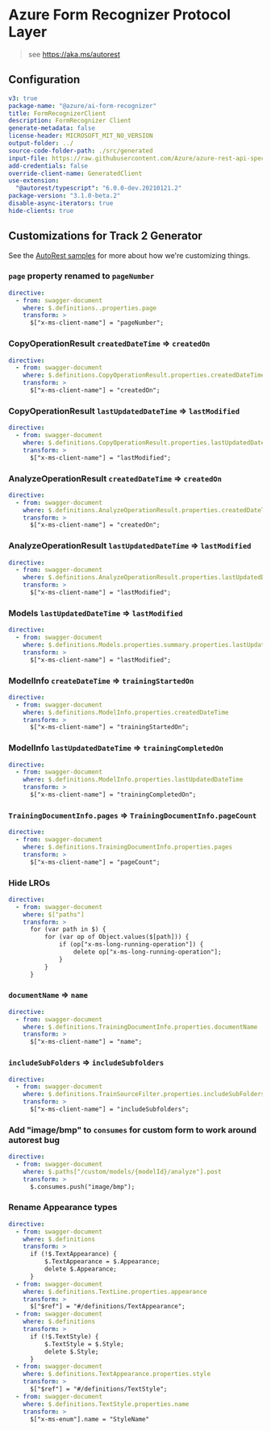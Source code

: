 # Azure Form Recognizer Protocol Layer

> see https://aka.ms/autorest

## Configuration

```yaml
v3: true
package-name: "@azure/ai-form-recognizer"
title: FormRecognizerClient
description: FormRecognizer Client
generate-metadata: false
license-header: MICROSOFT_MIT_NO_VERSION
output-folder: ../
source-code-folder-path: ./src/generated
input-file: https://raw.githubusercontent.com/Azure/azure-rest-api-specs/97ae1493ff37d947cc26e00a3a5abd096982517b/specification/cognitiveservices/data-plane/FormRecognizer/preview/v2.1-preview.2/FormRecognizer.json
add-credentials: false
override-client-name: GeneratedClient
use-extension:
  "@autorest/typescript": "6.0.0-dev.20210121.2"
package-version: "3.1.0-beta.2"
disable-async-iterators: true
hide-clients: true
```

## Customizations for Track 2 Generator

See the [AutoRest samples](https://github.com/Azure/autorest/tree/master/Samples/3b-custom-transformations)
for more about how we're customizing things.

### `page` property renamed to `pageNumber`

```yaml
directive:
  - from: swagger-document
    where: $.definitions..properties.page
    transform: >
      $["x-ms-client-name"] = "pageNumber";
```

### CopyOperationResult `createdDateTime` => `createdOn`

```yaml
directive:
  - from: swagger-document
    where: $.definitions.CopyOperationResult.properties.createdDateTime
    transform: >
      $["x-ms-client-name"] = "createdOn";
```

### CopyOperationResult `lastUpdatedDateTime` => `lastModified`

```yaml
directive:
  - from: swagger-document
    where: $.definitions.CopyOperationResult.properties.lastUpdatedDateTime
    transform: >
      $["x-ms-client-name"] = "lastModified";
```

### AnalyzeOperationResult `createdDateTime` => `createdOn`

```yaml
directive:
  - from: swagger-document
    where: $.definitions.AnalyzeOperationResult.properties.createdDateTime
    transform: >
      $["x-ms-client-name"] = "createdOn";
```

### AnalyzeOperationResult `lastUpdatedDateTime` => `lastModified`

```yaml
directive:
  - from: swagger-document
    where: $.definitions.AnalyzeOperationResult.properties.lastUpdatedDateTime
    transform: >
      $["x-ms-client-name"] = "lastModified";
```

### Models `lastUpdatedDateTime` => `lastModified`

```yaml
directive:
  - from: swagger-document
    where: $.definitions.Models.properties.summary.properties.lastUpdatedDateTime
    transform: >
      $["x-ms-client-name"] = "lastModified";
```

### ModelInfo `createDateTime` => `trainingStartedOn`

```yaml
directive:
  - from: swagger-document
    where: $.definitions.ModelInfo.properties.createdDateTime
    transform: >
      $["x-ms-client-name"] = "trainingStartedOn";
```

### ModelInfo `lastUpdatedDateTime` => `trainingCompletedOn`

```yaml
directive:
  - from: swagger-document
    where: $.definitions.ModelInfo.properties.lastUpdatedDateTime
    transform: >
      $["x-ms-client-name"] = "trainingCompletedOn";
```

### `TrainingDocumentInfo.pages` => `TrainingDocumentInfo.pageCount`

```yaml
directive:
  - from: swagger-document
    where: $.definitions.TrainingDocumentInfo.properties.pages
    transform: >
      $["x-ms-client-name"] = "pageCount";
```

### Hide LROs

```yaml
directive:
  - from: swagger-document
    where: $["paths"]
    transform: >
      for (var path in $) {
          for (var op of Object.values($[path])) {
              if (op["x-ms-long-running-operation"]) {
                  delete op["x-ms-long-running-operation"];
              }
          }
      }
```

### `documentName` => `name`

```yaml
directive:
  - from: swagger-document
    where: $.definitions.TrainingDocumentInfo.properties.documentName
    transform: >
      $["x-ms-client-name"] = "name";
```

### `includeSubFolders` => `includeSubfolders`

```yaml
directive:
  - from: swagger-document
    where: $.definitions.TrainSourceFilter.properties.includeSubFolders
    transform: >
      $["x-ms-client-name"] = "includeSubfolders";
```

### Add "image/bmp" to `consumes` for custom form to work around autorest bug

```yaml
directive:
  - from: swagger-document
    where: $.paths["/custom/models/{modelId}/analyze"].post
    transform: >
      $.consumes.push("image/bmp");
```

### Rename Appearance types

```yaml
directive:
  - from: swagger-document
    where: $.definitions
    transform: >
      if (!$.TextAppearance) {
          $.TextAppearance = $.Appearance;
          delete $.Appearance;
      }
  - from: swagger-document
    where: $.definitions.TextLine.properties.appearance
    transform: >
      $["$ref"] = "#/definitions/TextAppearance";
  - from: swagger-document
    where: $.definitions
    transform: >
      if (!$.TextStyle) {
          $.TextStyle = $.Style;
          delete $.Style;
      }
  - from: swagger-document
    where: $.definitions.TextAppearance.properties.style
    transform: >
      $["$ref"] = "#/definitions/TextStyle";
  - from: swagger-document
    where: $.definitions.TextStyle.properties.name
    transform: >
      $["x-ms-enum"].name = "StyleName"
```
